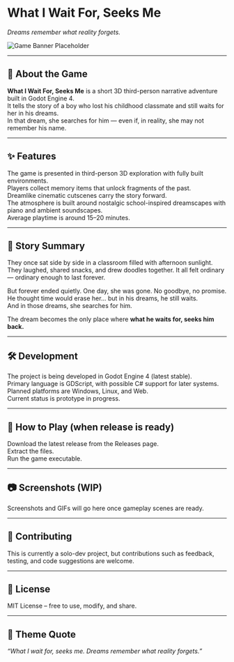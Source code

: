 # What I Wait For, Seeks Me  
*Dreams remember what reality forgets.*  

![Game Banner Placeholder](./banner.png) <!-- replace with your banner/screenshot -->

---

## 📖 About the Game  

**What I Wait For, Seeks Me** is a short 3D third-person narrative adventure built in Godot Engine 4.  
It tells the story of a boy who lost his childhood classmate and still waits for her in his dreams.  
In that dream, she searches for him — even if, in reality, she may not remember his name.  

---

## ✨ Features  

The game is presented in third-person 3D exploration with fully built environments.  
Players collect memory items that unlock fragments of the past.  
Dreamlike cinematic cutscenes carry the story forward.  
The atmosphere is built around nostalgic school-inspired dreamscapes with piano and ambient soundscapes.  
Average playtime is around 15–20 minutes.  

---

## 🎥 Story Summary  

They once sat side by side in a classroom filled with afternoon sunlight.  
They laughed, shared snacks, and drew doodles together. It all felt ordinary — ordinary enough to last forever.  

But forever ended quietly. One day, she was gone. No goodbye, no promise.  
He thought time would erase her… but in his dreams, he still waits.  
And in those dreams, she searches for him.  

The dream becomes the only place where **what he waits for, seeks him back.**  

---

## 🛠 Development  

The project is being developed in Godot Engine 4 (latest stable).  
Primary language is GDScript, with possible C# support for later systems.  
Planned platforms are Windows, Linux, and Web.  
Current status is prototype in progress.  

---

## 🚀 How to Play (when release is ready)  

Download the latest release from the Releases page.  
Extract the files.  
Run the game executable.  

---

## 📷 Screenshots (WIP)  

Screenshots and GIFs will go here once gameplay scenes are ready.  

---

## 🤝 Contributing  

This is currently a solo-dev project, but contributions such as feedback, testing, and code suggestions are welcome.  

---

## 📜 License  

MIT License – free to use, modify, and share.  

---

## 🌌 Theme Quote  

*“What I wait for, seeks me. Dreams remember what reality forgets.”*  
